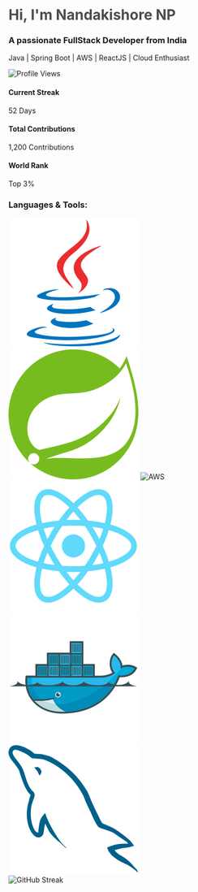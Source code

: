 <!-- Fading Name Tag -->
<div class="flex justify-center items-center py-10">
  <h1 class="text-5xl font-bold text-gray-800 animate-pulse">Hi, I'm Nandakishore NP</h1>
</div>

<!-- Introduction Section -->
<div class="text-center px-6">
  <h3 class="text-xl font-medium text-gray-700">A passionate FullStack Developer from India</h3>
  <p class="mt-2 text-lg text-gray-500">Java | Spring Boot | AWS | ReactJS | Cloud Enthusiast</p>
  
  <!-- Profile Views -->
  <div class="mt-4">
    <img src="https://komarev.com/ghpvc/?username=nandakishore-np&label=Profile%20views&color=070514&style=plastic" alt="Profile Views" />
  </div>
</div>

<!-- Stats Section -->
<div class="mt-10 flex justify-center gap-16 text-center">
  <div class="space-y-2">
    <h4 class="text-lg font-semibold text-gray-700">Current Streak</h4>
    <p class="text-2xl text-gray-800">52 Days</p>
  </div>
  
  <div class="space-y-2">
    <h4 class="text-lg font-semibold text-gray-700">Total Contributions</h4>
    <p class="text-2xl text-gray-800">1,200 Contributions</p>
  </div>

  <div class="space-y-2">
    <h4 class="text-lg font-semibold text-gray-700">World Rank</h4>
    <p class="text-2xl text-gray-800">Top 3%</p>
  </div>
</div>

<!-- Social Media Links -->
<div class="mt-12 flex justify-center gap-6">
  <a href="https://www.linkedin.com/in/nandakishore-np/" target="_blank" class="text-blue-600 hover:text-blue-800">
    <i class="fab fa-linkedin text-3xl"></i>
  </a>
  <a href="https://github.com/nandakishore-np" target="_blank" class="text-gray-700 hover:text-gray-900">
    <i class="fab fa-github text-3xl"></i>
  </a>
  <a href="https://www.instagram.com/nandak1sh0re/" target="_blank" class="text-pink-500 hover:text-pink-700">
    <i class="fab fa-instagram text-3xl"></i>
  </a>
</div>

<!-- Languages & Tools -->
<div class="mt-16 text-center">
  <h3 class="text-xl font-medium text-gray-700">Languages & Tools:</h3>
  <div class="flex justify-center gap-6 mt-6 flex-wrap">
    <img src="https://raw.githubusercontent.com/devicons/devicon/master/icons/java/java-original.svg" alt="Java" class="h-12 w-12" />
    <img src="https://raw.githubusercontent.com/devicons/devicon/master/icons/spring/spring-original.svg" alt="Spring" class="h-12 w-12" />
    <img src="https://raw.githubusercontent.com/devicons/devicon/master/icons/aws/aws-original.svg" alt="AWS" class="h-12 w-12" />
    <img src="https://raw.githubusercontent.com/devicons/devicon/master/icons/react/react-original.svg" alt="React" class="h-12 w-12" />
    <img src="https://raw.githubusercontent.com/devicons/devicon/master/icons/docker/docker-original.svg" alt="Docker" class="h-12 w-12" />
    <img src="https://raw.githubusercontent.com/devicons/devicon/master/icons/mysql/mysql-original.svg" alt="MySQL" class="h-12 w-12" />
  </div>
</div>

<!-- GitHub Streak -->
<div class="mt-12 text-center">
  <img src="https://github-readme-streak-stats.herokuapp.com/?user=nandakishore-np&theme=highcontrast" alt="GitHub Streak" />
</div>

<!-- Tailwind CSS CDN -->
<script src="https://cdn.jsdelivr.net/npm/tailwindcss@2.2.19/dist/tailwind.min.js"></script>

<!-- Simple Fade-In Animation for the Name -->
<style>
  @keyframes fadeIn {
    0% { opacity: 0; }
    100% { opacity: 1; }
  }

  .animate-pulse {
    animation: fadeIn 2s ease-in-out;
  }
</style>
